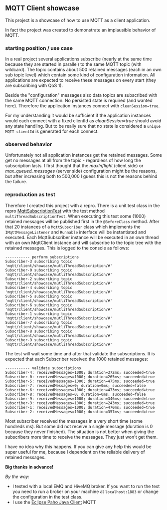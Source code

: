 ## MQTT Client showcase

This project is a showcase of how to use MQTT as a client application.

In fact the project was created to demonstrate an implausible behavior of MQTT.

### starting position / use case

In a real project several applications subscribe (nearly at the same time because they are started in parallel) to the same MQTT topic (with wildcard). The topic contains about 500 retained messages (each in an own sub topic level) which contain some kind of configuration information. All applications are expected to receive these messages on every start (they are subscribing with QoS 1).

Beside the "configuration" messages also data topics are subscribed with the same MQTT connection. No persisted state is required (and wanted here). Therefore the application instances connect with `cleanSession=true`.

For my understanding it would be sufficient if the application instances would each connect with a fixed clientId as _cleanSession=true_ should avoid any state handling. But to be really sure that no state is considered  a `unique MQTT clientId` is generated for each connect. 

### observed behavior

Unfortunately not all application instances get the retained messages. Some get no messages at all from the topic - regardless of how long the subscription lasts. I first thought that the _maxInflight_ (client side) or _max_queued_messages_ (server side) configuration might be the reasons, but after increasing both to 500,000 I guess this is not the reasons behind the failure.

### reproduction as test

Therefore I created this project with a repro. There is a unit test class in the repro [MqttSubscriptionTest](src/test/java/de/frvabe/mqtt/client/showcase/MqttSubscriptionTest.java) with the test method `multiThreadSubscriptionTest`. When executing this test some (1000) retained messages will be published first in the `@BeforeClass` method. After that 20 instances of a `MqttSubscriber` class which implements the `IMqttMessageListener` and `Runnable` interface will be instantiated and executed. Each MqttSubscriber instance will be executed in an own thread with an own MqttClient instance and will subscribe to the topic tree with the retained messages. This is logged to the console as follows:

```
----------- perform subscriptions
Subscriber-3 subscribing topic 'mqtt/client/showcase/mutliThreadSubscription/#'
Subscriber-0 subscribing topic 'mqtt/client/showcase/mutliThreadSubscription/#'
Subscriber-2 subscribing topic 'mqtt/client/showcase/mutliThreadSubscription/#'
Subscriber-4 subscribing topic 'mqtt/client/showcase/mutliThreadSubscription/#'
Subscriber-5 subscribing topic 'mqtt/client/showcase/mutliThreadSubscription/#'
Subscriber-6 subscribing topic 'mqtt/client/showcase/mutliThreadSubscription/#'
Subscriber-1 subscribing topic 'mqtt/client/showcase/mutliThreadSubscription/#'
Subscriber-7 subscribing topic 'mqtt/client/showcase/mutliThreadSubscription/#'
Subscriber-8 subscribing topic 'mqtt/client/showcase/mutliThreadSubscription/#'
Subscriber-9 subscribing topic 'mqtt/client/showcase/mutliThreadSubscription/#'
```

The test will wait some time and after that validate the subscriptions. It is expected that each Subscriber received the 1000 retained messages:

```
----------- validate subscriptions
Subscriber-4: receivedMessages=1000; duration=372ms; succeeded=true
Subscriber-0: receivedMessages=1000; duration=265ms; succeeded=true
Subscriber-5: receivedMessages=1000; duration=475ms; succeeded=true
Subscriber-7: receivedMessages=0; duration=0ms; succeeded=false
Subscriber-6: receivedMessages=1000; duration=473ms; succeeded=true
Subscriber-8: receivedMessages=0; duration=0ms; succeeded=false
Subscriber-9: receivedMessages=1000; duration=346ms; succeeded=true
Subscriber-3: receivedMessages=1000; duration=243ms; succeeded=true
Subscriber-1: receivedMessages=1000; duration=470ms; succeeded=true
Subscriber-2: receivedMessages=1000; duration=357ms; succeeded=true
```

Most subscriber received the messages in a very short time (some hundreds ms). But some did not receive a single message (duration is 0 because they never finished). The situation is not better when giving the subscribers more time to receive the messages. They just won't get them.

I have no idea why this happens. If you can give any help this would be super useful for me, because I dependent on the reliable delivery of retained messages.

**Big thanks in advance!**

_By the way_: 

* I tested with a local EMQ and HiveMQ broker. If you want to run the test you need to run a broker on your machine at `localhost:1883` or change the configuration in the test class.
* I use the [Eclipse Paho Java Client](https://eclipse.org/paho/clients/java/) MQTT 